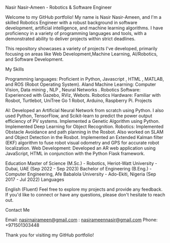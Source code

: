 Nasir Nasir-Ameen - Robotics & Software Engineer

Welcome to my GitHub portfolio! My name is Nasir Nasir-Ameen, and I'm a skilled Robotics Engineer with a robust background in software development, 
artificial intelligence, and machine learning algorithms. 
I have proficiency in a variety of programming languages and tools, with a demonstrated ability to deliver projects within strict deadlines.

This repository showcases a variety of projects I've developed, primarily focusing on areas like Web Development,Machine Learning, AI/Robotics, and Software Development.

My Skills

Programming languages: Proficient in Python, Javascript , HTML , MATLAB, and ROS (Robot Operating System).
AIand Machine Learning: Computer Vision, Data mining , NLP , Neural Networks .
Robotics Software: Experienced with Gazebo, RViz, Webots.
Robotics Hardware: Familiar with Rosbot, Turtlebot, UniTree Go 1 Robot, Arduino, Raspberry Pi.
Projects

AI: Developed an Artificial Neural Network from scratch using Python.
I also used Python, TensorFlow, and Scikit-learn to predict the power output efficiency of PV systems.
Implemented a Genetic Algorithm using Python.
Implemented Deep Learning for Object Recognition.
Robotics: Implemented Obstacle Avoidance and path planning in the Rosbot. Also worked on SLAM and Object Detection in the Rosbot.
Implemented an Extended Kalman filter (EKF) algorithm to fuse robot visual odometry and GPS for accurate robot localization.
Web Development: Developed an AR web application using JavaScript, HTML in conjunction with the Python Flask framework.

Education
Master of Science (M.Sc.) - Robotics, Heriot-Watt University - Dubai, UAE (Sep 2022 - Sep 2023)
Bachelor of Engineering (B.Eng.) - Computer Engineering, Afe Babalola University - Ado-Ekiti, Nigeria (Sep 2017 - Jul 2022)
Languages

English (Fluent)
Feel free to explore my projects and provide any feedback. If you'd like to connect or have any questions, please don't hesitate to reach out.

Contact Me

Email: nasirnairameen@gmail.com
     : nasirameennasir@gmail.com
Phone: +971501303448

Thank you for visiting my GitHub portfolio!
